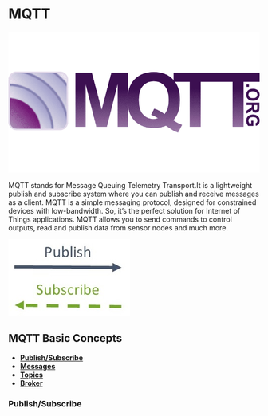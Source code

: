 # MQTT 
![Mq](assignments/Assets/MQTT.png)

MQTT stands for Message Queuing Telemetry Transport.It is a lightweight publish and subscribe system where you can publish and receive messages as a client.
MQTT is a simple messaging protocol, designed for constrained devices with low-bandwidth. So, it’s the perfect solution for Internet of Things applications. 
MQTT allows you to send commands to control outputs, read and publish data from sensor nodes and much more.

![lo](assignments/Assets/publish-and-subscribe.jpg)

## MQTT Basic Concepts

- [**Publish/Subscribe**](publishsubscribe)
- [**Messages**]()
- [**Topics**]()
- [**Broker**]()


### Publish/Subscribe

